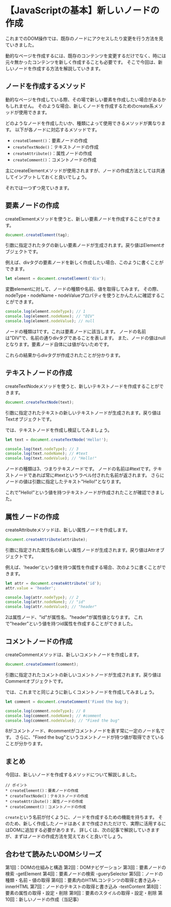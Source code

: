 # 【JavaScriptの基本】新しいノードの作成 

これまでのDOM操作では、既存のノードにアクセスしたり変更を行う方法を見ていきました。

動的なページを作成するには、既存のコンテンツを変更するだけでなく、時には元々無かったコンテンツを新しく作成することも必要です。
そこで今回は、新しいノードを作成する方法を解説していきます。

## ノードを作成するメソッド
動的なページを作成している際、その場で新しい要素を作成したい場合があるかもしれません。
そのような場合、新しくノードを作成するためのcreate系メソッドが使用できます。

どのようなノードを作成したいか、種類によって使用できるメソッドが異なります。
以下が各ノードに対応するメソッドです。

* ```createElement()```：要素ノードの作成
* ```createTextNode()```：テキストノードの作成
* ```createAttribute()```：属性ノードの作成
* ```createComment()```：コメントノードの作成

主にcreateElementメソッドが使用されますが、ノードの作成方法としては共通してインプットしておくと良いでしょう。

それでは一つずつ見ていきます。

## 要素ノードの作成
createElementメソッドを使うと、新しい要素ノードを作成することができます。
```javascript
document.createElement(tag);
 ```
引数に指定されたタグの新しい要素ノードが生成されます。戻り値はElementオブジェクトです。

例えば、divタグの要素ノードを新しく作成したい場合、このように書くことができます。
```javascript
let element = document.createElement('div');
 ```

変数elementに対して、ノードの種類や名前、値を取得してみます。
その際、nodeType・nodeName・nodeValueプロパティを使うとかんたんに確認することができます。
```javascript
console.log(element.nodeType); // 1
console.log(element.nodeName); // "DIV"
console.log(element.nodeValue); // null
```
ノードの種類は1です。これは要素ノードに該当します。
ノードの名前は"DIV"で、名前の通りdivタグであることを表します。
また、ノードの値はnullとなります。要素ノード自体には値がないためです。

これらの結果からdivタグが作成されたことが分かります。

## テキストノードの作成
createTextNodeメソッドを使うと、新しいテキストノードを作成することができます。
```javascript
document.createTextNode(text);
 ```
引数に指定されたテキストの新しいテキストノードが生成されます。戻り値はTextオブジェクトです。

では、テキストノードを作成し検証してみましょう。
```javascript
let text = document.createTextNode('Hello!');

console.log(text.nodeType); // 3
console.log(text.nodeName); // #text
console.log(text.nodeValue); // "Hello!"
 ```

ノードの種類は3、つまりテキスノードです。
ノードの名前は#textです。テキストノードであれば常に#textというラベル付された名前が返されます。
さらにノードの値は引数に指定したテキスト"Hello!"となります。

これで"Hello!"という値を持つテキストノードが作成されたことが確認できました。

## 属性ノードの作成
createAttributeメソッドは、新しい属性ノードを作成します。
```javascript
document.createAttribute(attribute);
 ```
引数に指定された属性名の新しい属性ノードが生成されます。戻り値はAttrオブジェクトです。

例えば、'header'という値を持つ属性を作成する場合、次のように書くことができます。
```javascript
let attr = document.createAttribute('id');
attr.value = 'header';

console.log(attr.nodeType); // 2
console.log(attr.nodeName); // "id"
console.log(attr.nodeValue); // "header"
 ```
2は属性ノード、"id"が属性名、"header"が属性値となります。
これで"header"という値を持つid属性を作成することができました。

## コメントノードの作成
createCommentメソッドは、新しいコメントノードを作成します。
```javascript
document.createComment(comment);
 ```
引数に指定されたコメントの新しいコメントノードが生成されます。戻り値はCommentオブジェクトです。

では、これまでと同じように新しくコメントノードを作成してみましょう。
```javascript
let comment = document.createComment('Fixed the bug');

console.log(comment.nodeType); // 8
console.log(comment.nodeName); // #comment
console.log(comment.nodeValue); // "Fixed the bug"
 ```
8がコメントノード、#commentがコメントノードを表す常に一定のノード名です。
さらに、"Fixed the bug"というコメントノードが持つ値が取得できていることが分かります。

## まとめ
今回は、新しいノードを作成するメソッドについて解説しました。

```plain
// ポイント
* createElement()：要素ノードの作成
* createTextNode()：テキストノードの作成
* createAttribute()：属性ノードの作成
* createComment()：コメントノードの作成
 ```

```create```という名前が付くように、ノードを作成するための機能を持ちます。
そのため、新しく作成したノードはあくまで作成されただけで、実際に活用するにはDOMに追加する必要があります。
詳しくは、次の記事で解説していきますが、まずはノードの作成方法を覚えておくと良いでしょう。

## 合わせて読みたいDOMシリーズ
第1回：DOMの仕組みと構造
第2回：DOMナビゲーション
第3回：要素ノードの検索 -getElement
第4回：要素ノードの検索 -guerySelector
第5回：ノードの種類・名前・値の取得
第6回：要素内のHTMLコンテンツの取得と書き込み -innerHTML
第7回：ノードのテキストの取得と書き込み -textContent
第8回：要素の属性の取得・設定・削除
第9回：要素のスタイルの取得・設定・削除
第10回：新しいノードの作成（当記事）